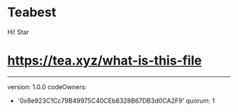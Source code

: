 # Teabest
Hi! Star
# https://tea.xyz/what-is-this-file
---
version: 1.0.0
codeOwners:
  - '0x8e923C1Cc79B49975C40CEb8328B67DB3d0CA2F9'
quorum: 1
